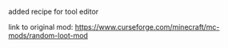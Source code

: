 added recipe for tool editor

link to original mod:
https://www.curseforge.com/minecraft/mc-mods/random-loot-mod

